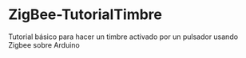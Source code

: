 ZigBee-TutorialTimbre
=====================

Tutorial básico para hacer un timbre activado por un pulsador usando Zigbee sobre Arduino
